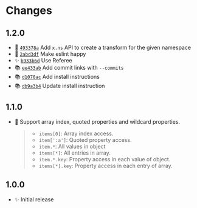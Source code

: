 # Changes

## 1.2.0

- 🍏 [`493378a`](https://github.com/javascript-studio/studio-log-x/commit/493378a6c4c8c9f0260943321999757ba1f2c995)
  Add `x.ns` API to create a transform for the given namespace
- 🐛 [`2abd3df`](https://github.com/javascript-studio/studio-log-x/commit/2abd3df80086492e8f7d73d1d8ba0d995ec08fe6)
  Make eslint happy
- ✨ [`b933b6d`](https://github.com/javascript-studio/studio-log-x/commit/b933b6d0f6e17a1d21bfdb318ab29bd6e444729a)
  Use Referee
- 📚 [`ee433ab`](https://github.com/javascript-studio/studio-log-x/commit/ee433ab975194e14947af6675c72fff245b15da1)
  Add commit links with `--commits`
- 📚 [`d1070ac`](https://github.com/javascript-studio/studio-log-x/commit/d1070aca4bb4620d2627b161dbbbe99634382099)
  Add install instructions
- 📚 [`db9a3b4`](https://github.com/javascript-studio/studio-log-x/commit/db9a3b485eb867248b19c0b41cbf090a07c5e476)
  Update install instruction

## 1.1.0

- 🍏 Support array index, quoted properties and wildcard properties.

    > - `items[0]`: Array index access.
    > - `item[':a']`: Quoted property access.
    > - `item.*`: All values in object
    > - `items[*]`: All entries in array.
    > - `item.*.key`: Property access in each value of object.
    > - `items[*].key`: Property access in each entry of array.

## 1.0.0

- ✨ Initial release
